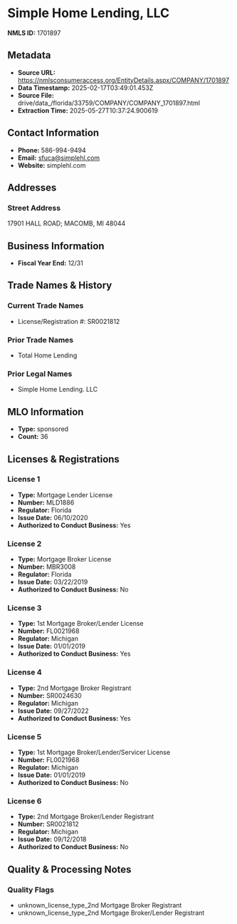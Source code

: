 # Simple Home Lending, LLC

**NMLS ID:** 1701897

## Metadata
- **Source URL:** https://nmlsconsumeraccess.org/EntityDetails.aspx/COMPANY/1701897
- **Data Timestamp:** 2025-02-17T03:49:01.453Z
- **Source File:** drive/data_/florida/33759/COMPANY/COMPANY_1701897.html
- **Extraction Time:** 2025-05-27T10:37:24.900619

## Contact Information
- **Phone:** 586-994-9494
- **Email:** sfuca@simplehl.com
- **Website:** simplehl.com

## Addresses
### Street Address
17901 HALL ROAD; MACOMB, MI 48044

## Business Information
- **Fiscal Year End:** 12/31

## Trade Names & History
### Current Trade Names
- License/Registration #: SR0021812

### Prior Trade Names
- Total Home Lending

### Prior Legal Names
- Simple Home Lending. LLC

## MLO Information
- **Type:** sponsored
- **Count:** 36

## Licenses & Registrations

### License 1
- **Type:** Mortgage Lender License
- **Number:** MLD1886
- **Regulator:** Florida
- **Issue Date:** 06/10/2020
- **Authorized to Conduct Business:** Yes

### License 2
- **Type:** Mortgage Broker License
- **Number:** MBR3008
- **Regulator:** Florida
- **Issue Date:** 03/22/2019
- **Authorized to Conduct Business:** No

### License 3
- **Type:** 1st Mortgage Broker/Lender License
- **Number:** FL0021968
- **Regulator:** Michigan
- **Issue Date:** 01/01/2019
- **Authorized to Conduct Business:** Yes

### License 4
- **Type:** 2nd Mortgage Broker Registrant
- **Number:** SR0024630
- **Regulator:** Michigan
- **Issue Date:** 09/27/2022
- **Authorized to Conduct Business:** Yes

### License 5
- **Type:** 1st Mortgage Broker/Lender/Servicer License
- **Number:** FL0021968
- **Regulator:** Michigan
- **Issue Date:** 01/01/2019
- **Authorized to Conduct Business:** No

### License 6
- **Type:** 2nd Mortgage Broker/Lender Registrant
- **Number:** SR0021812
- **Regulator:** Michigan
- **Issue Date:** 09/12/2018
- **Authorized to Conduct Business:** No

## Quality & Processing Notes
### Quality Flags
- unknown_license_type_2nd Mortgage Broker Registrant
- unknown_license_type_2nd Mortgage Broker/Lender Registrant
